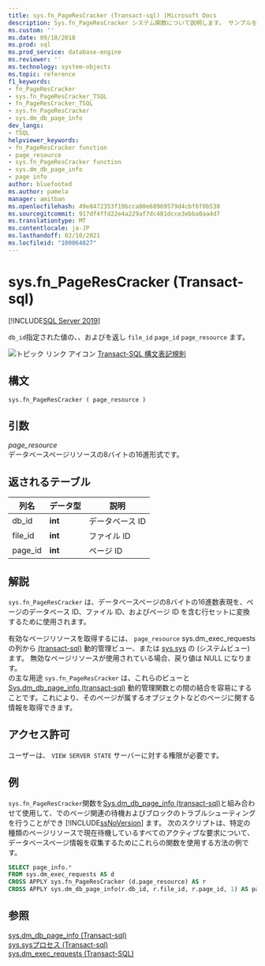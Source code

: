 ```yaml
---
title: sys.fn_PageResCracker (Transact-sql) |Microsoft Docs
description: Sys.fn_PageResCracker システム関数について説明します。 サンプルを参照し、使用可能なその他のリソースを確認します。
ms.custom: ''
ms.date: 09/18/2018
ms.prod: sql
ms.prod_service: database-engine
ms.reviewer: ''
ms.technology: system-objects
ms.topic: reference
f1_keywords:
- fn_PageResCracker
- sys.fn_PageResCracker_TSQL
- fn_PageResCracker_TSQL
- sys.fn_PageResCracker
- sys.dm_db_page_info
dev_langs:
- TSQL
helpviewer_keywords:
- fn_PageResCracker function
- page_resource
- sys.fn_PageResCracker function
- sys.dm_db_page_info
- page info
author: bluefooted
ms.author: pamela
manager: amitban
ms.openlocfilehash: 49e8472353f19bcca00e68969579d4cbf6f0b538
ms.sourcegitcommit: 917df4ffd22e4a229af7dc481dcce3ebba0aa4d7
ms.translationtype: MT
ms.contentlocale: ja-JP
ms.lasthandoff: 02/10/2021
ms.locfileid: "100064827"
---
```

# <a name="sysfn_pagerescracker-transact-sql"></a>sys.fn_PageResCracker (Transact-sql)
[!INCLUDE[SQL Server 2019](../../includes/applies-to-version/sqlserver2019.md)]

`db_id`指定された値の、、およびを返し `file_id` `page_id` `page_resource` ます。 
  
 ![トピック リンク アイコン](../../database-engine/configure-windows/media/topic-link.gif "トピック リンク アイコン") [Transact-SQL 構文表記規則](../../t-sql/language-elements/transact-sql-syntax-conventions-transact-sql.md)  
  
## <a name="syntax"></a>構文  
```  
sys.fn_PageResCracker ( page_resource )  
```  
  
## <a name="arguments"></a>引数  
*page_resource*    
データベースページリソースの8バイトの16進形式です。
  
## <a name="tables-returned"></a>返されるテーブル  
  
|列名|データ型|説明|  
|-----------------|---------------|-----------------|  
|db_id|**int**|データベース ID|  
|file_id|**int**|ファイル ID|  
|page_id|**int**|ページ ID|  
  
## <a name="remarks"></a>解説  
`sys.fn_PageResCracker` は、データベースページの8バイトの16進数表現を、ページのデータベース ID、ファイル ID、およびページ ID を含む行セットに変換するために使用されます。   

有効なページリソースを取得するには、 `page_resource` sys.dm_exec_requests の列から [&#40;transact-sql&#41;](../../relational-databases/system-dynamic-management-views/sys-dm-exec-requests-transact-sql.md) 動的管理ビュー、または [sys.sys](../../relational-databases/system-compatibility-views/sys-sysprocesses-transact-sql.md) の &#40;システムビュー&#41;ます。 無効なページリソースが使用されている場合、戻り値は NULL になります。  
の主な用途 `sys.fn_PageResCracker` は、これらのビューと [Sys.dm_db_page_info &#40;transact-sql&#41;](../../relational-databases/system-dynamic-management-views/sys-dm-db-page-info-transact-sql.md) 動的管理関数との間の結合を容易にすることです。これにより、そのページが属するオブジェクトなどのページに関する情報を取得できます。
  
## <a name="permissions"></a>アクセス許可  
ユーザーは、 `VIEW SERVER STATE` サーバーに対する権限が必要です。  
  
## <a name="examples"></a>例  
`sys.fn_PageResCracker`関数を[Sys.dm_db_page_info &#40;transact-sql&#41;](../../relational-databases/system-dynamic-management-views/sys-dm-db-page-info-transact-sql.md)と組み合わせて使用して、でのページ関連の待機およびブロックのトラブルシューティングを行うことができ [!INCLUDE[ssNoVersion](../../includes/ssnoversion-md.md)] ます。  次のスクリプトは、特定の種類のページリソースで現在待機しているすべてのアクティブな要求について、データベースページ情報を収集するためにこれらの関数を使用する方法の例です。 
  
```sql  
SELECT page_info.* 
FROM sys.dm_exec_requests AS d  
CROSS APPLY sys.fn_PageResCracker (d.page_resource) AS r  
CROSS APPLY sys.dm_db_page_info(r.db_id, r.file_id, r.page_id, 1) AS page_info
```  
  
## <a name="see-also"></a>参照  
 [sys.dm_db_page_info &#40;Transact-sql&#41;](../../relational-databases/system-dynamic-management-views/sys-dm-db-page-info-transact-sql.md)  
 [sys.sysプロセス &#40;Transact-sql&#41;](../../relational-databases/system-compatibility-views/sys-sysprocesses-transact-sql.md)   
 [sys.dm_exec_requests &#40;Transact-SQL&#41;](../../relational-databases/system-dynamic-management-views/sys-dm-exec-requests-transact-sql.md)  
  
  
